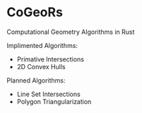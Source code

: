 # CoGeoRs
Computational Geometry Algorithms in Rust

Implimented Algorithms:
- Primative Intersections
- 2D Convex Hulls

Planned Algorithms:
- Line Set Intersections
- Polygon Triangularization